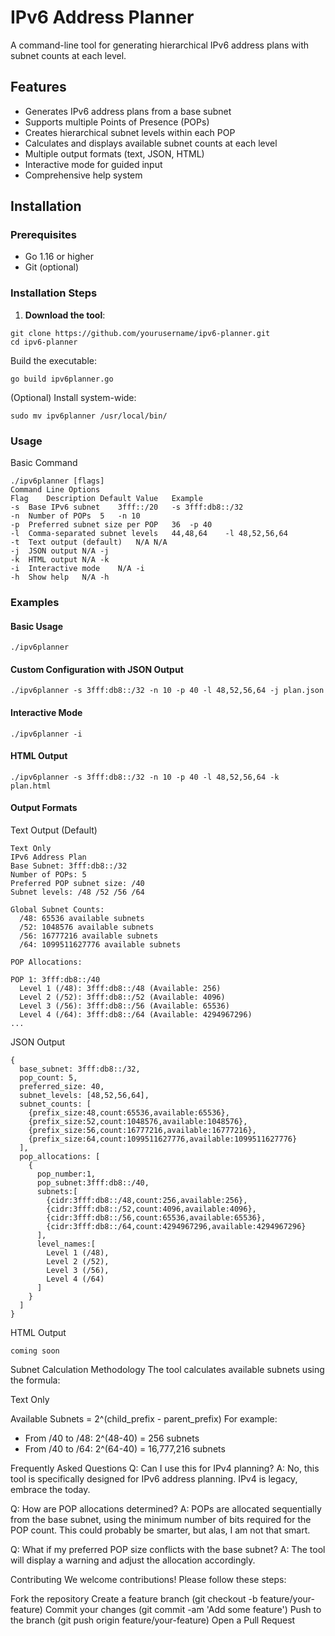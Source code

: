 
# IPv6 Address Planner

A command-line tool for generating hierarchical IPv6 address plans with subnet counts at each level.

## Features

- Generates IPv6 address plans from a base subnet
- Supports multiple Points of Presence (POPs)
- Creates hierarchical subnet levels within each POP
- Calculates and displays available subnet counts at each level
- Multiple output formats (text, JSON, HTML)
- Interactive mode for guided input
- Comprehensive help system

## Installation

### Prerequisites
- Go 1.16 or higher
- Git (optional)

### Installation Steps

1. **Download the tool**:
```
git clone https://github.com/yourusername/ipv6-planner.git
cd ipv6-planner
```

Build the executable:

```
go build ipv6planner.go
```


(Optional) Install system-wide:
```
sudo mv ipv6planner /usr/local/bin/
```

### Usage

Basic Command

```
./ipv6planner [flags]
Command Line Options
Flag	Description	Default Value	Example
-s	Base IPv6 subnet	3fff::/20	-s 3fff:db8::/32
-n	Number of POPs	5	-n 10
-p	Preferred subnet size per POP	36	-p 40
-l	Comma-separated subnet levels	44,48,64	-l 48,52,56,64
-t	Text output (default)	N/A	N/A
-j	JSON output	N/A	-j
-k	HTML output	N/A	-k
-i	Interactive mode	N/A	-i
-h	Show help	N/A	-h
```


### Examples

#### Basic Usage

```
./ipv6planner
```

#### Custom Configuration with JSON Output

```
./ipv6planner -s 3fff:db8::/32 -n 10 -p 40 -l 48,52,56,64 -j plan.json
```

#### Interactive Mode

```
./ipv6planner -i
```

#### HTML Output

```
./ipv6planner -s 3fff:db8::/32 -n 10 -p 40 -l 48,52,56,64 -k  plan.html
```

#### Output Formats

Text Output (Default)

```
Text Only
IPv6 Address Plan
Base Subnet: 3fff:db8::/32
Number of POPs: 5
Preferred POP subnet size: /40
Subnet levels: /48 /52 /56 /64 

Global Subnet Counts:
  /48: 65536 available subnets
  /52: 1048576 available subnets
  /56: 16777216 available subnets
  /64: 1099511627776 available subnets

POP Allocations:

POP 1: 3fff:db8::/40
  Level 1 (/48): 3fff:db8::/48 (Available: 256)
  Level 2 (/52): 3fff:db8::/52 (Available: 4096)
  Level 3 (/56): 3fff:db8::/56 (Available: 65536)
  Level 4 (/64): 3fff:db8::/64 (Available: 4294967296)
...

```

JSON Output

```
{
  base_subnet: 3fff:db8::/32,
  pop_count: 5,
  preferred_size: 40,
  subnet_levels: [48,52,56,64],
  subnet_counts: [
    {prefix_size:48,count:65536,available:65536},
    {prefix_size:52,count:1048576,available:1048576},
    {prefix_size:56,count:16777216,available:16777216},
    {prefix_size:64,count:1099511627776,available:1099511627776}
  ],
  pop_allocations: [
    {
      pop_number:1,
      pop_subnet:3fff:db8::/40,
      subnets:[
        {cidr:3fff:db8::/48,count:256,available:256},
        {cidr:3fff:db8::/52,count:4096,available:4096},
        {cidr:3fff:db8::/56,count:65536,available:65536},
        {cidr:3fff:db8::/64,count:4294967296,available:4294967296}
      ],
      level_names:[
        Level 1 (/48),
        Level 2 (/52),
        Level 3 (/56),
        Level 4 (/64)
      ]
    }
  ]
}

```

HTML Output

```
coming soon
```

Subnet Calculation Methodology
The tool calculates available subnets using the formula:

Text Only

Available Subnets = 2^(child_prefix - parent_prefix)
For example:
- From /40 to /48: 2^(48-40) = 256 subnets
- From /40 to /64: 2^(64-40) = 16,777,216 subnets

Frequently Asked Questions
Q: Can I use this for IPv4 planning?
A: No, this tool is specifically designed for IPv6 address planning. IPv4 is legacy, embrace the today.

Q: How are POP allocations determined?
A: POPs are allocated sequentially from the base subnet, using the minimum number of bits required for the POP count. This could probably be smarter, but alas, I am not that smart.

Q: What if my preferred POP size conflicts with the base subnet?
A: The tool will display a warning and adjust the allocation accordingly.

Contributing
We welcome contributions! Please follow these steps:

Fork the repository
Create a feature branch (git checkout -b feature/your-feature)
Commit your changes (git commit -am 'Add some feature')
Push to the branch (git push origin feature/your-feature)
Open a Pull Request